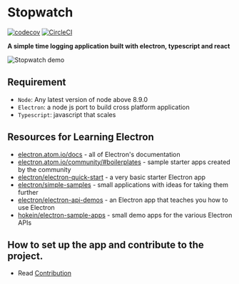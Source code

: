 # Stopwatch

[![codecov](https://codecov.io/gh/Quadriphobs1/stopwatch/branch/master/graph/badge.svg)](https://codecov.io/gh/Quadriphobs1/stopwatch)
[![CircleCI](https://circleci.com/gh/Quadriphobs1/stopwatch.svg?style=svg)](https://circleci.com/gh/Quadriphobs1/stopwatch)

**A simple time logging application built with electron, typescript and react**

![Stopwatch demo](preview.png)

## Requirement

- `Node`: Any latest version of node above 8.9.0
- `Electron`: a node js port to build cross platform application
- `Typescript`: javascript that scales

## Resources for Learning Electron

- [electron.atom.io/docs](http://electron.atom.io/docs) - all of Electron's documentation
- [electron.atom.io/community/#boilerplates](http://electron.atom.io/community/#boilerplates) - sample starter apps created by the community
- [electron/electron-quick-start](https://github.com/electron/electron-quick-start) - a very basic starter Electron app
- [electron/simple-samples](https://github.com/electron/simple-samples) - small applications with ideas for taking them further
- [electron/electron-api-demos](https://github.com/electron/electron-api-demos) - an Electron app that teaches you how to use Electron
- [hokein/electron-sample-apps](https://github.com/hokein/electron-sample-apps) - small demo apps for the various Electron APIs

## How to set up the app and contribute to the project.

  * Read [Contribution](https://github.com/Quadriphobs1/stopwatch/blob/master/contribution.md)
